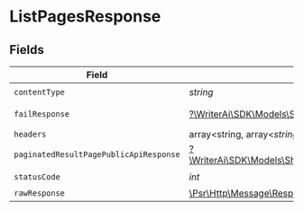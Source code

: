 # ListPagesResponse


## Fields

| Field                                                                                                                            | Type                                                                                                                             | Required                                                                                                                         | Description                                                                                                                      |
| -------------------------------------------------------------------------------------------------------------------------------- | -------------------------------------------------------------------------------------------------------------------------------- | -------------------------------------------------------------------------------------------------------------------------------- | -------------------------------------------------------------------------------------------------------------------------------- |
| `contentType`                                                                                                                    | *string*                                                                                                                         | :heavy_check_mark:                                                                                                               | N/A                                                                                                                              |
| `failResponse`                                                                                                                   | [?\WriterAi\SDK\Models\Shared\FailResponse](../../models/shared/FailResponse.md)                                                 | :heavy_minus_sign:                                                                                                               | Bad Request                                                                                                                      |
| `headers`                                                                                                                        | array<string, array<*string*>>                                                                                                   | :heavy_minus_sign:                                                                                                               | N/A                                                                                                                              |
| `paginatedResultPagePublicApiResponse`                                                                                           | [?\WriterAi\SDK\Models\Shared\PaginatedResultPagePublicApiResponse](../../models/shared/PaginatedResultPagePublicApiResponse.md) | :heavy_minus_sign:                                                                                                               | N/A                                                                                                                              |
| `statusCode`                                                                                                                     | *int*                                                                                                                            | :heavy_check_mark:                                                                                                               | N/A                                                                                                                              |
| `rawResponse`                                                                                                                    | [\Psr\Http\Message\ResponseInterface](https://www.php-fig.org/psr/psr-7/#33-psrhttpmessageresponseinterface)                     | :heavy_minus_sign:                                                                                                               | N/A                                                                                                                              |